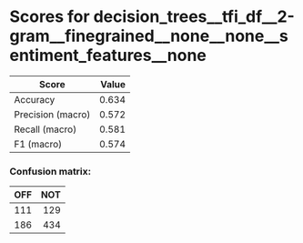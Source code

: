# Scores for decision_trees__tfi_df__2-gram__finegrained__none__none__sentiment_features__none
|      Score      |Value|
|-----------------|----:|
|Accuracy         |0.634|
|Precision (macro)|0.572|
|Recall (macro)   |0.581|
|F1 (macro)       |0.574|

### Confusion matrix:
|OFF|NOT|
|--:|--:|
|111|129|
|186|434|
